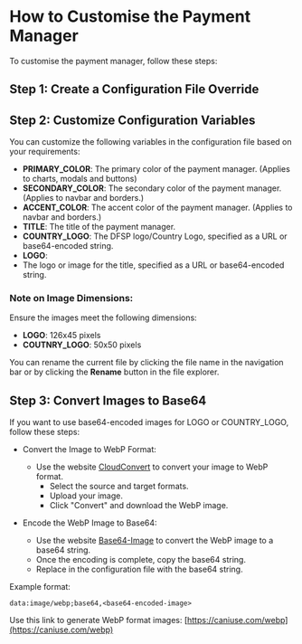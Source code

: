 # How to Customise the Payment Manager

To customise the payment manager, follow these steps:


## Step 1: Create a Configuration File Override

## Step 2: Customize Configuration Variables
You can customize the following variables in the configuration file based on your requirements:

- **PRIMARY_COLOR**: The primary color of the payment manager. (Applies to charts, modals and buttons)
- **SECONDARY_COLOR**: The secondary color of the payment manager. (Applies to navbar and borders.) 
- **ACCENT_COLOR**: The accent color of the payment manager. (Applies to navbar and borders.) 
- **TITLE**: The title of the payment manager.
- **COUNTRY_LOGO**: The DFSP logo/Country Logo, specified as a URL or base64-encoded string.
- **LOGO**: 
-   The logo or image for the title, specified as a URL or base64-encoded string.

### Note on Image Dimensions:
Ensure the images meet the following dimensions:

- **LOGO**:  126x45 pixels
- **COUTNRY_LOGO**: 50x50 pixels

You can rename the current file by clicking the file name in the navigation bar or by clicking the **Rename** button in the file explorer.

## Step 3: Convert Images to Base64

If you want to use base64-encoded images for LOGO or COUNTRY_LOGO, follow these steps:

- Convert the Image to WebP Format:	
	- Use the website [CloudConvert](https://cloudconvert.com/) to convert your image to WebP format.
		- Select the source and target formats.
		- Upload your image.
		- Click "Convert" and download the WebP image.

- Encode the WebP Image to Base64:
	- Use the website [Base64-Image](https://www.base64-image.de/) to convert the WebP image to a base64 string.
	-   Once the encoding is complete, copy the base64 string.
	-   Replace <base64-encoded-image> in the configuration file with the base64 string.

Example format:	

	data:image/webp;base64,<base64-encoded-image>
	
Use this link to generate WebP format images: [https://caniuse.com/webp](https://caniuse.com/webp)
